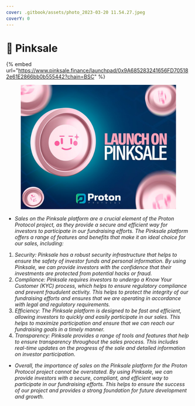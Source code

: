 ```yaml
---
cover: .gitbook/assets/photo_2023-03-20 11.54.27.jpeg
coverY: 0
---
```


# 🔹 Pinksale

{% embed url="https://www.pinksale.finance/launchpad/0x9A685283241656FD705182e61E2866bb0b555442?chain=BSC" %}

<figure><img src=".gitbook/assets/photo_2023-03-20 23.42.12.jpeg" alt=""><figcaption></figcaption></figure>

* _Sales on the Pinksale platform are a crucial element of the Proton Protocol project, as they provide a secure and efficient way for investors to participate in our fundraising efforts. The Pinksale platform offers a range of features and benefits that make it an ideal choice for our sales, including:_

1. _Security: Pinksale has a robust security infrastructure that helps to ensure the safety of investor funds and personal information. By using Pinksale, we can provide investors with the confidence that their investments are protected from potential hacks or fraud._
2. _Compliance: Pinksale requires investors to undergo a Know Your Customer (KYC) process, which helps to ensure regulatory compliance and prevent fraudulent activity. This helps to protect the integrity of our fundraising efforts and ensures that we are operating in accordance with legal and regulatory requirements._
3. _Efficiency: The Pinksale platform is designed to be fast and efficient, allowing investors to quickly and easily participate in our sales. This helps to maximize participation and ensure that we can reach our fundraising goals in a timely manner._
4. _Transparency: Pinksale provides a range of tools and features that help to ensure transparency throughout the sales process. This includes real-time updates on the progress of the sale and detailed information on investor participation._

* _Overall, the importance of sales on the Pinksale platform for the Proton Protocol project cannot be overstated. By using Pinksale, we can provide investors with a secure, compliant, and efficient way to participate in our fundraising efforts. This helps to ensure the success of our project and provides a strong foundation for future development and growth._
